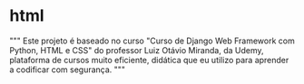 # html
"""
Este projeto é baseado no curso "Curso de Django Web Framework com Python, HTML e CSS"
do professor Luiz Otávio Miranda, da Udemy, plataforma de cursos muito eficiente, didática
que eu utilizo para aprender a codificar com segurança.
"""
